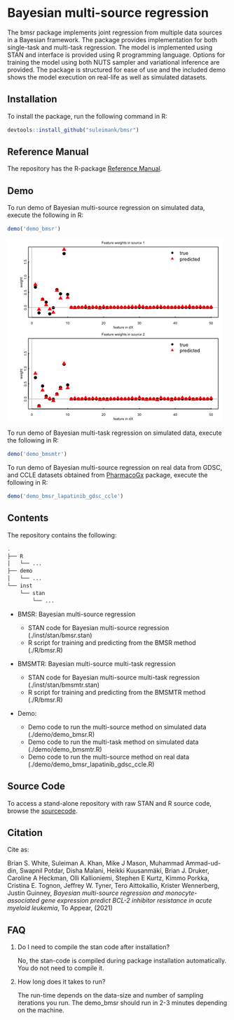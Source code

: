 # Bayesian multi-source regression
The bmsr package implements joint regression from multiple data sources in a Bayesian framework. The package provides implementation for both single-task and multi-task regression. The model is implemented using STAN and interface is provided using R programming language. Options for training the model using both NUTS sampler and variational inference are provided. The package is structured for ease of use and the included demo shows the model execution on real-life as well as simulated datasets.

## Installation
To install the package, run the following command in R:

``` r
devtools::install_github("suleimank/bmsr")
```

## Reference Manual
The repository has the R-package [Reference Manual](https://github.com/suleimank/bmsr/blob/master/bmsr_1.0.0.pdf).

## Demo
To run demo of Bayesian multi-source regression on simulated data, execute the following in R:

``` r
demo('demo_bmsr')
```
![demo bmsr features](/images/demo_bmsr.png)

To run demo of Bayesian multi-task regression on simulated data, execute the following in R:

``` r
demo('demo_bmsmtr')
```


To run demo of Bayesian multi-source regression on real data from GDSC, and CCLE datasets obtained from [PharmacoGx](https://bioconductor.org/packages/release/bioc/html/PharmacoGx.html) package, execute the following in R:

``` r
demo('demo_bmsr_lapatinib_gdsc_ccle')
```

## Contents
The repository contains the following:

``` bash
.
├── R
│   └── ...
├── demo
│   └── ...
└── inst
    └── stan
        └── ...
```

* BMSR: Bayesian multi-source regression
	* STAN code for Bayesian multi-source regression (./inst/stan/bmsr.stan)
	* R script for training and predicting from the BMSR method (./R/bmsr.R)
 
* BMSMTR: Bayesian multi-source multi-task regression
	* STAN code for Bayesian multi-source multi-task regression (./inst/stan/bmsmtr.stan)
	* R script for training and predicting from the BMSMTR method (./R/bmsr.R)

* Demo:
	* Demo code to run the multi-source method on simulated data (./demo/demo\_bmsr.R)
	* Demo code to run the multi-task method on simulated data (./demo/demo\_bmsmtr.R)
	* Demo code to run the multi-source method on real data (./demo/demo\_bmsr\_lapatinib\_gdsc\_ccle.R)
	
## Source Code
To access a stand-alone repository with raw STAN and R source code, browse the [sourcecode](https://github.com/suleimank/bmsr-code).


## Citation
Cite as: 

Brian S. White, Suleiman A. Khan, Mike J Mason, Muhammad Ammad-ud-din, Swapnil Potdar, Disha Malani, Heikki Kuusanmäki, Brian J. Druker, Caroline A Heckman, Olli Kallioniemi, Stephen E Kurtz, Kimmo Porkka, Cristina E. Tognon, Jeffrey W. Tyner, Tero Aittokallio, Krister Wennerberg, Justin Guinney,
_Bayesian multi-source regression and monocyte-associated gene expression predict BCL-2 inhibitor resistance in acute myeloid leukemia_,
To Appear, (2021)


## FAQ
1. Do I need to compile the stan code after installation?

	No, the stan-code is compiled during package installation automatically. You do not need to compile it.

2. How long does it takes to run?

	The run-time depends on the data-size and number of sampling iterations you run. The demo_bmsr should run in 2-3 minutes depending on the machine.



